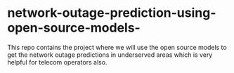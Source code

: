 # network-outage-prediction-using-open-source-models-
This repo contains the project where  we will use the open source models to get the network outage predictions in underserved areas which is very helpful for telecom operators also.
